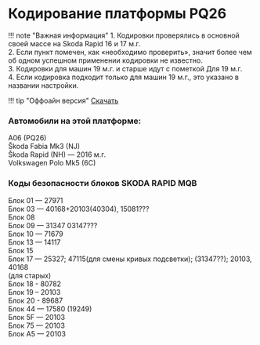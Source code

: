 # Кодирование платформы PQ26
!!! note "Важная информация"
    1. Кодировки проверялись в основной своей массе на Skoda Rapid 16 и 17 м.г.  
    2. Если пункт помечен, как «необходимо проверить», значит более чем об одном успешном применении кодировки не известно.  
    3. Кодировки для машин 19 м.г. и старше идут с пометкой Для 19 м.г.  
    4. Если кодировка подходит только для машин 19 м.г., это указано в названии настройки.  

!!! tip "Оффоайн версия"
    [Скачать](PQ26.pdf)
    
### Автомобили на этой платформе:
A06 (PQ26)  
Škoda Fabia Mk3 (NJ)  
Škoda Rapid (NH) — 2016 м.г.  
Volkswagen Polo Mk5 (6C)  
  
### Коды безопасности блоков SKODA RAPID MQB
Блок 01 — 27971  
Блок 03 — 40168+20103(40304), 15081???  
Блок 08   
Блок 09 — 31347 03147???  
Блок 10 — 71679  
Блок 13 — 14117  
Блок 15  
Блок 17 — 25327; 47115(для смены кривых подсветки); (31347??); 20103, 40168  
(для старых)  
Блок 18 - 80782  
Блок 19 – 20103  
Блок 20 - 89687  
Блок 44 — 17580 (19249)  
Блок 5F — 20103  
Блок 75 — 20103  
Блок A5 — 20103  

